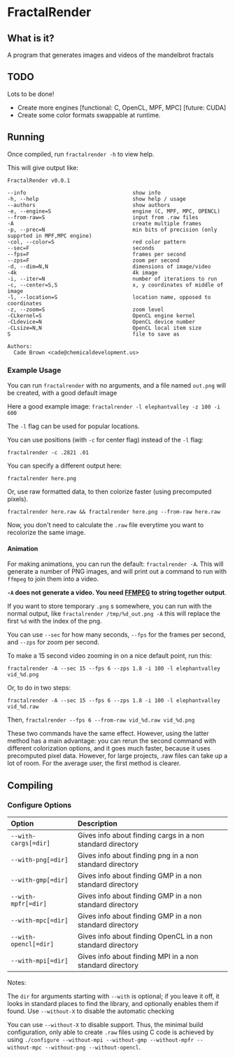 # FractalRender


## What is it?

A program that generates images and videos of the mandelbrot fractals


## TODO

Lots to be done!

  * Create more engines [functional: C, OpenCL, MPF, MPC] [future: CUDA]
  * Create some color formats swappable at runtime.



## Running

Once compiled, run `fractalrender -h` to view help.

This will give output like:

```
FractalRender v0.0.1

--info                                  show info
-h, --help                              show help / usage
--authors                               show authors
-e, --engine=S                          engine (C, MPF, MPC, OPENCL)
--from-raw=S                            input from .raw files
-A                                      create multiple frames
-p, --prec=N                            min bits of precision (only supprted in MPF,MPC engine)
-col, --color=S                         red color pattern
--sec=F                                 seconds
--fps=F                                 frames per second
--zps=F                                 zoom per second
-d, --dim=N,N                           dimensions of image/video
-4k                                     4k image
-i, --iter=N                            number of iterations to run
-c, --center=S,S                        x, y coordinates of middle of image
-l, --location=S                        location name, opposed to coordinates
-z, --zoom=S                            zoom level
-CLkernel=S                             OpenCL engine kernel
-CLdevice=N                             OpenCL device number
-CLsize=N,N                             OpenCL local item size
S                                       file to save as

Authors: 
  Cade Brown <cade@chemicaldevelopment.us>
```

### Example Usage

You can run `fractalrender` with no arguments, and a file named `out.png` will be created, with a good default image

Here a good example image: `fractalrender -l elephantvalley -z 100 -i 600`

The `-l` flag can be used for popular locations.

You can use positions (with `-c` for center flag) instead of the `-l` flag:

`fractalrender -c .2821 .01`

You can specify a different output here:

`fractalrender here.png`

Or, use raw formatted data, to then colorize faster (using precomputed pixels).

`fractalrender here.raw && fractalrender here.png --from-raw here.raw`

Now, you don't need to calculate the `.raw` file everytime you want to recolorize the same image.



#### Animation

For making animations, you can run the default: `fractalrender -A`. This will generate a number of PNG images, and will print out a command to run with `ffmpeg` to join them into a video.

**`-A` does not generate a video. You need [FFMPEG](http://ffmpeg.org) to string together output**.

If you want to store temporary `.png` s somewhere, you can run with the normal output, like `fractalrender /tmp/%d_out.png -A` this will replace the first `%d` with the index of the png.

You can use `--sec` for how many seconds, `--fps` for the frames per second, and `--zps` for zoom per second.

To make a 15 second video zooming in on a nice default point, run this:

`fractalrender -A --sec 15 --fps 6 --zps 1.8 -i 100 -l elephantvalley vid_%d.png`

Or, to do in two steps:

`fractalrender -A --sec 15 --fps 6 --zps 1.8 -i 100 -l elephantvalley vid_%d.raw`

Then, `fractalrender --fps 6 --from-raw vid_%d.raw vid_%d.png`

These two commands have the same effect. However, using the latter method has a main advantage: you can rerun the second command with different colorization options, and it goes much faster, because it uses precomputed pixel data. However, for large projects, .raw files can take up a lot of room. For the average user, the first method is clearer.



## Compiling


### Configure Options

| Option | Description |
|:------------- |:------------- |
| `--with-cargs[=dir]` | Gives info about finding cargs in a non standard directory |
| `--with-png[=dir]` | Gives info about finding png in a non standard directory |
| `--with-gmp[=dir]` | Gives info about finding GMP in a non standard directory |
| `--with-mpfr[=dir]` | Gives info about finding GMP in a non standard directory |
| `--with-mpc[=dir]` | Gives info about finding GMP in a non standard directory |
| `--with-opencl[=dir]` | Gives info about finding OpenCL in a non standard directory |
| `--with-mpi[=dir]` | Gives info about finding MPI in a non standard directory |


Notes: 

The `dir` for arguments starting with `--with` is optional; if you leave it off, it looks in standard places to find the library, and optionally enables them if found. Use `--without-X` to disable the automatic checking

You can use `--without-X` to disable support. Thus, the minimal build configuration, only able to create `.raw` files using C code is achieved by using `./configure --without-mpi --without-gmp --without-mpfr --without-mpc --without-png --without-opencl`.




